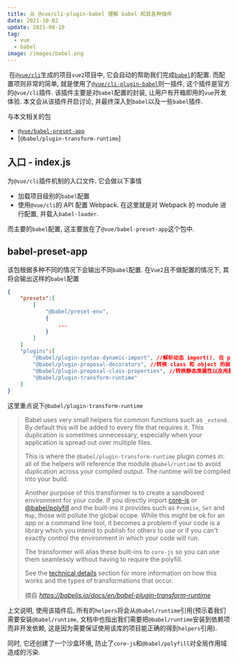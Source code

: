 ```yaml
---
title: 从 @vue/cli-plugin-babel 理解 babel 和其各种插件
date: 2021-10-02
update: 2021-08-10
tag:
  - vue
  - babel
image: /images/babel.png
---
```


​	在[`@vue/cli`](https://cli.vuejs.org/)生成的项目`vue2`项目中, 它会自动的帮助我们完成[`babel`](https://babeljs.io/)的配置. 而配置项则非常的简单, 就是使用了[`@vue/cli-plugin-babel`](https://github.com/vuejs/vue-cli/tree/dev/packages/%40vue/cli-plugin-babel)则一插件, 这个插件是官方的`@vue/cli`插件. 该插件主要是对`babel`配置的封装, 让用户有开箱即用的`vue`开发体验. 本文会从该插件开启讨论, 并最终深入到`babel`以及一些`babel`插件.

与本文相关的包

- [`@vue/babel-preset-app`](https://github.com/vuejs/vue-cli/tree/dev/packages/%40vue/babel-preset-app)
- [`@babel/plugin-transform-runtime`]

## 入口 - index.js

为`@vue/cli`插件机制的入口文件. 它会做以下事情

- 加载项目级别的`babel`配置
- 使用`@vue/cli`的 API 配置 Webpack. 在这里就是对 Webpack 的 module 进行配置, 并载入`babel-loader`.

而主要的`babel`配置, 这主要放在了`@vue/babel-preset-app`这个包中.

## babel-preset-app

该包根据多种不同的情况下会输出不同`babel`配置. 在`Vue2`且不做配置的情况下, 其将会输出这样的`babel`配置

```json
{
    "presets":[
        [
            "@babel/preset-env",
            {
             	...
            }
        ]
    ]
    "plugins":[
        "@babel/plugin-syntax-dynamic-import", //解析动态 import(), 在 preset-env(ES2020)中内建
        "@babel/plugin-proposal-decorators", //转换 class 和 object 的装饰器到 ES5
        "@babel/plugin-proposal-class-properties", //转换静态类属性以及用属性初始化器语法声明的属性, 在 preset-env(ES2022)中内建
        "@babel/plugin-transform-runtime"
    ]
}
```

这里重点说下`@babel/plugin-transform-runtime`

> Babel uses very small helpers for common functions such as `_extend`. By default this will be added to every file that requires it. This duplication is sometimes unnecessary, especially when your application is spread out over multiple files.
>
> This is where the `@babel/plugin-transform-runtime` plugin comes in: all of the helpers will reference the module `@babel/runtime` to avoid duplication across your compiled output. The runtime will be compiled into your build.
>
> Another purpose of this transformer is to create a sandboxed environment for your code. If you directly import [core-js](https://github.com/zloirock/core-js) or [@babel/polyfill](https://babeljs.io/docs/en/babel-polyfill) and the built-ins it provides such as `Promise`, `Set` and `Map`, those will pollute the global scope. While this might be ok for an app or a command line tool, it becomes a problem if your code is a library which you intend to publish for others to use or if you can't exactly control the environment in which your code will run.
>
> The transformer will alias these built-ins to `core-js` so you can use them seamlessly without having to require the polyfill.
>
> See the [technical details](https://babeljs.io/docs/en/babel-plugin-transform-runtime#technical-details) section for more information on how this works and the types of transformations that occur.
>
> 摘自 *https://babeljs.io/docs/en/babel-plugin-transform-runtime*

上文说明, 使用该插件后, 所有的`helpers`将会从`@babel/runtime`引用(预示着我们需要安装`@babel/runtime`, 文档中也指出我们需要把`@babel/runtime`安装到依赖项而非开发依赖, 这是因为需要保证使用该库的项目能正确的得到`helpers`引用).

同时, 它还创建了一个沙盒环境, 防止了`core-js`和`@babel/polyfill`对全局作用域造成的污染.

